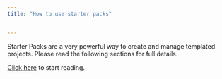 ```yaml
---
title: "How to use starter packs"


---
```


Starter Packs are a very powerful way to create and manage templated projects. Please read the following sections for full details.

[Click here](/project/packs/overview/) to start reading.